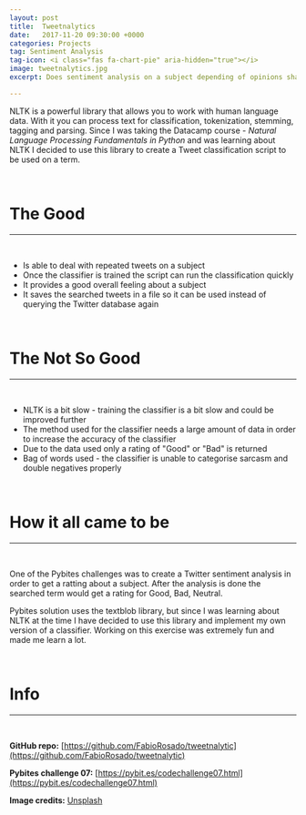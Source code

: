 ```yaml
---
layout: post
title:  Tweetnalytics
date:   2017-11-20 09:30:00 +0000
categories: Projects
tag: Sentiment Analysis
tag-icon: <i class="fas fa-chart-pie" aria-hidden="true"></i>
image: tweetnalytics.jpg
excerpt: Does sentiment analysis on a subject depending of opinions shared on twitter by using the NLTK library.

---
```

NLTK is a powerful library that allows you to work with human language data. With it you can process text for classification, tokenization, stemming, tagging and parsing. Since I was taking the Datacamp course - _Natural Language Processing Fundamentals in Python_ and was learning about NLTK I decided to use this library to create a Tweet classification script to be used on a term.

&nbsp;
# The Good
------
&nbsp;

- Is able to deal with repeated tweets on a subject
- Once the classifier is trained the script can run the classification quickly
- It provides a good overall feeling about a subject
- It saves the searched tweets in a file so it can be used instead of querying the Twitter database again

&nbsp;
# The Not So Good
------
&nbsp;
- NLTK is a bit slow - training the classifier is a bit slow and could be improved further
- The method used for the classifier needs a large amount of data in order to increase the accuracy of the classifier
- Due to the data used only a rating of "Good" or "Bad" is returned
- Bag of words used - the classifier is unable to categorise sarcasm and double negatives properly


&nbsp;
# How it all came to be
------
&nbsp;

One of the Pybites challenges was to create a Twitter sentiment analysis in order to get a ratting about a subject. After the analysis is done the searched term would get a rating for Good, Bad, Neutral.

Pybites solution uses the textblob library, but since I was learning about NLTK at the time I have decided to use this library and implement my own version of a classifier. Working on this exercise was extremely fun and made me learn a lot.


&nbsp;
# Info
------
&nbsp;

**GitHub repo:** [https://github.com/FabioRosado/tweetnalytic](https://github.com/FabioRosado/tweetnalytic)

**Pybites challenge 07:** [https://pybit.es/codechallenge07.html](https://pybit.es/codechallenge07.html)

**Image credits:** [Unsplash](https://unsplash.com/photos/FumjLlfuvhg)